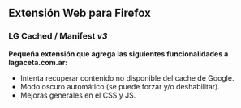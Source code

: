 ## Extensión Web para Firefox
### **LG Cached** / Manifest *v3*
**Pequeña extensión que agrega las siguientes funcionalidades a lagaceta.com.ar:**
- Intenta recuperar contenido no disponible del cache de Google.
- Modo oscuro automático (se puede forzar y/o deshabilitar).
- Mejoras generales en el CSS y JS.
